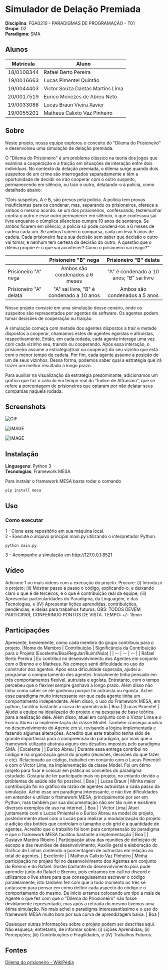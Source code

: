 # Simulador de Delação Premiada

**Disciplina**: FGA0210 - PARADIGMAS DE PROGRAMAÇÃO - T01 <br>
**Grupo**: 02<br>
**Paradigma**: SMA<br>

## Alunos

| Matrícula  | Aluno                            |
| ---------- | -------------------------------- |
| 18/0108344 | Rafael Berto Pereira             |
| 19/0016663 | Lucas Pimentel Quintão           |
| 19/0044403 | Victor Souza Dantas Martins Lima |
| 20/0017519 | Eurico Menezes de Abreu Neto     |
| 19/0033088 | Lucas Braun Vieira Xavier        |
| 19/0055201 | Matheus Calixto Vaz Pinheiro     |

## Sobre

Neste projeto, nossa equipe explorou o conceito do "Dilema do Prisioneiro" e desenvolveu uma simulação de delação premiada.<br>

O "Dilema do Prisioneiro" é um problema clássico na teoria dos jogos que examina a cooperação e a traição em situações de interação entre dois indivíduos. No contexto da delação premiada, o dilema surge quando dois suspeitos de um crime são interrogados separadamente e têm a oportunidade de decidir se irão cooperar com o outro suspeito, permanecendo em silêncio, ou trair o outro, delatando-o à polícia, como detalhado abaixo:

"Dois suspeitos, A e B, são presos pela polícia. A polícia tem provas insuficientes para os condenar, mas, separando os prisioneiros, oferece a ambos o mesmo acordo: se um dos prisioneiros, confessando, testemunhar contra o outro e esse outro permanecer em silêncio, o que confessou sai livre enquanto o cúmplice silencioso cumpre 10 anos de sentença. Se ambos ficarem em silêncio, a polícia só pode condená-los a 6 meses de cadeia cada um. Se ambos traírem o comparsa, cada um leva 5 anos de cadeia. Cada prisioneiro faz a sua decisão sem saber que decisão o outro vai tomar, e nenhum tem certeza da decisão do outro. A questão que o dilema propõe é: o que vai acontecer? Como o prisioneiro vai reagir?"

|                        |           Prisioneiro "B" nega           |          Prisioneiro "B" delata          |
| ---------------------- | :--------------------------------------: | :--------------------------------------: |
| Prisioneiro "A" nega   |      Ambos são condenados a 6 meses      | "A" é condenado a 10 anos; "B" sai livre |
| Prisioneiro "A" delata | "A" sai livre, "B" é condenado a 10 anos |      Ambos são condenados a 5 anos       |

Nosso projeto consiste em uma simulação desse cenário, onde os suspeitos são representados por agentes de software. Os agentes podem tomar decisões de cooperação ou traição.<br>

A simulação começa com metade dos agentes dispostos a trair e metade dispostos a cooperar, chamamos estes de agentes egoístas e altruístas, respectivamente. Então, em cada rodada, cada agente interage uma vez com cada vizinho seu, traindo ou cooperando. Após essa interação, o prisioneiro assume a estratégia(trair ou cooperar) do seu vizinho que está com o menor tempo de cadeia. Por fim, cada agente assume a posição de um de seus vizinhos. Dessa forma, podemos saber qual a estratégia que irá trazer um melhor resultado a longo prazo.

Para auxiliar na visualização da estratégia predominante, adicionamos um gráfico que faz o cálculo em tempo real do "Índice de Altruísmo", que se refere a porcentagem de prisioneiros que optaram por não delatar seus comparsas naquela rodada.

## Screenshots

![GIF](./assets/gifSimulacao.gif)

![IMAGE](./assets/ScreenshotSimulacao1.png)

![IMAGE](./assets/ScreenshotSimulacao2.png)

## Instalação

**Linguagens**: Python 3<br>
**Tecnologias**: Framework MESA<br>

Para instalar o framework MESA basta rodar o comando

```
pip install mesa
```

## Uso

### Como executar

1 - Clone este repositório em sua máquina local.<br>
2 - Execute o arquivo principal main.py utilizando o interpretador Python.

```
python main.py
```

3 - Acompanhe a simulação em http://127.0.0.1:8521

## Vídeo

Adicione 1 ou mais vídeos com a execução do projeto.
Procure:
(i) Introduzir o projeto;
(ii) Mostrar passo a passo o código, explicando-o, e deixando claro o que é de terceiros, e o que é contribuição real da equipe;
(iii) Apresentar particularidades do Paradigma, da Linguagem, e das Tecnologias, e
(iV) Apresentar lições aprendidas, contribuições, pendências, e ideias para trabalhos futuros.
OBS: TODOS DEVEM PARTICIPAR, CONFERINDO PONTOS DE VISTA.
TEMPO: +/- 15min

## Participações

Apresente, brevemente, como cada membro do grupo contribuiu para o projeto.
|Nome do Membro | Contribuição | Significância da Contribuição para o Projeto (Excelente/Boa/Regular/Ruim/Nula) |
| -- | -- | -- |
| Rafael Berto Pereira | Eu contribuí no desenvolvimento dos Agentes em conjunto com o Brenno e o Matheus. No começo senti dificuldade no uso do construtor dos agentes. Após essa dificuldade superada, ajudei a programar o comportamento dos agentes. Inicialmente tinha pensado em três comportamentos flexível, autruista e egoísta. Entretanto, com o tempo percebeu que o flexível sempre ganhava a longo prazo. Além disso não tinha como saber se ele ganhoou porque foi autruista ou egoista. Achei esse paradigma muito interessante ver que cada agente tinha um comportamento independente. Além disso, o uso do Framework MESA, em python, facilitou bastante a curva de aprendizado | Boa |
|Lucas Pimentel | Ajudei a equipe na idealização do projeto e na pesquisa de base teórica para a realização dele. Além disso, atuei em conjunto com o Victor Lima e o Eurico Abreu na implementação da classe Model. Também consegui auxiliar no desenvolvimento do Agente em si, revisando a lógica implementada e fazendo algumas alterações. Acredito que este trabalho tenha sido de grande importância para a compreensão do paradigma, por mais que o framework utilizado abstraia alguns dos desafios impostos pelo paradigma SMA. | Excelente |
| Eurico Abreu | Durante essa entrega contribui no código e na organização geral do projeto (reuniões, decisões do que fazer e etc). Relacionado ao código, trabalhei em conjunto com o Lucas Pimentel e com o Victor Lima, na implementação da classe Model. Foi um ótimo projeto para fixar e colocar em prática os conceitos do paradigma estudado. Gostaria de ter participado mais no projeto, no entanto devido a problemas de saúde não foi possível. | Boa |
| Lucas Braun | Minha maior contribuição foi no gráfico da razão de agentes autruístas a cada passo da simulação. Achei esse um paradigma interessante, e não tive dificuldades em entender e utilizar o framework MESA, principalmente por ser em Python, mas também por sua documentação não ser tão ruim e existirem diversos exemplos de uso na internet. | Boa |
| Victor Lima| Atuei juntamente com o Lucas Pmientel e o Eurico Abreu na model do projeto, posteriormente atuei com o Lucas para realizar a modularização do projeto e adição dos botões que controlam o tamanho e do grid e a quantidade de agentes. Acredito que o trabalho foi bom para compreensão do paradigma e que o framework MESA facilitou bastante a implementação | Boa |
| Gustavo Martins Ribeiro | Participação ativa das reuniões de definição de escopo e das reuniões de desenvolvimento; Auxilio geral e elaboração do Gráfico de Linhas contendo a porcentagem de autruistas em relação ao total de agentes. | Excelente |
| Matheus Calixto Vaz Pinheiro | Minha participação no projeto foi no desenvolvimento dos Agentes em conjunto do Brenno e do Rafael. Gostei bastante do desenvolvimento pois pude aprender junto do Rafael e Brenno, pois entramos em call no discord e utilizamos o live share para que conseguissemos escrever o código paralelamente, isto também fez com que a todo momento os três se juntassem para pensar em como definir cada aspecto do código e o comportamento do mesmo. De inicio erramos colocando um tipo a mais de Agente o que fez com que o "Dilema do Priosioneiro" não fosse devidamente representado, mas após a retirada do mesmo tivemos uma ótima simulação. No mais achei o paradigma interessantíssimo e o uso do framework MESA muito bom por sua curva de aprendizagem baixa. | Boa | 

Quaisquer outras informações sobre o projeto podem ser descritas aqui. Não esqueça, entretanto, de informar sobre:
(i) Lições Aprendidas;
(ii) Percepções;
(iii) Contribuições e Fragilidades, e
(iV) Trabalhos Futuros.

## Fontes

[Dilema do prisioneiro - WikiPédia](https://pt.wikipedia.org/wiki/Dilema_do_prisioneiro)
